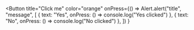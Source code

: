 <Button
title="Click me"
color="orange"
onPress={() =>
Alert.alert("title", "message", [
{ text: "Yes", onPress: () => console.log("Yes clicked") },
{ text: "No", onPress: () => console.log("No clicked") },
])
}
